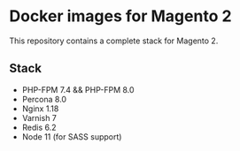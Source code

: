 # Docker images for Magento 2

This repository contains a complete stack for Magento 2.

## Stack

* PHP-FPM 7.4 && PHP-FPM 8.0
* Percona 8.0
* Nginx 1.18
* Varnish 7
* Redis 6.2
* Node 11 (for SASS support)
